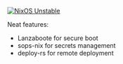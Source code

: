 [![NixOS Unstable](https://img.shields.io/badge/NixOS-unstable-blue.svg?style=flat-square&logo=NixOS&logoColor=white)](https://nixos.org)

Neat features:
- Lanzaboote for secure boot
- sops-nix for secrets management
- deploy-rs for remote deployment
